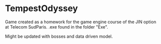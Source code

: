 # TempestOdyssey
Game created as a homework for the game engine course of the JIN option at Telecom SudParis.
.exe found in the folder "Exe".

Might be updated with bosses and data driven model.
